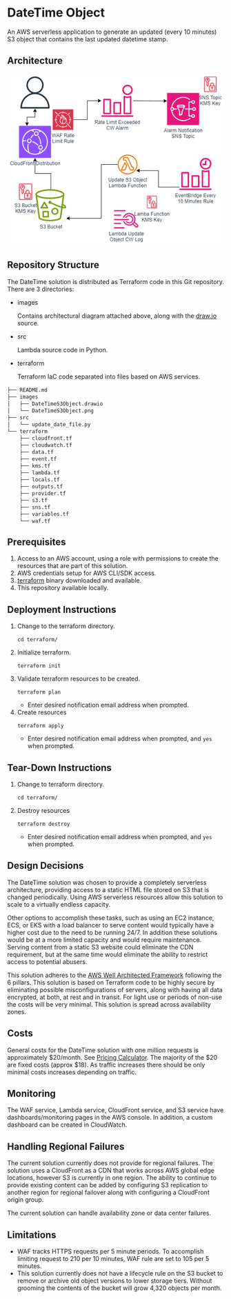 # DateTime Object
An AWS serverless application to generate an updated (every 10 minutes) S3 object that contains the last updated datetime stamp.

## Architecture
![Architecture](images/DateTimeS3Object.png)

## Repository Structure
The DateTime solution is distributed as Terraform code in this Git repository.  There are 3 directories:
* images

    Contains architectural diagram attached above, along with the [draw.io](https://www.draw.io) source.
* src

    Lambda source code in Python.
* terraform

    Terraform IaC code separated into files based on AWS services.


```
├── README.md
├── images
│   ├── DateTimeS3Object.drawio
│   └── DateTimeS3Object.png
├── src
│   └── update_date_file.py
└── terraform
    ├── cloudfront.tf
    ├── cloudwatch.tf
    ├── data.tf
    ├── event.tf
    ├── kms.tf
    ├── lambda.tf
    ├── locals.tf
    ├── outputs.tf
    ├── provider.tf
    ├── s3.tf
    ├── sns.tf
    ├── variables.tf
    └── waf.tf
```

## Prerequisites
1. Access to an AWS account, using a role with permissions to create the resources that are part of this solution.
2. AWS credentials setup for AWS CLI/SDK access.
3. [terraform](https://developer.hashicorp.com/terraform/install) binary downloaded and available.
4. This repository available locally.

## Deployment Instructions
1. Change to the terraform directory.
    ```
    cd terraform/
    ```
2. Initialize terraform.
    ```
    terraform init
    ```
3. Validate terraform resources to be created.
    ```
    terraform plan
    ```
    * Enter desired notification email address when prompted.
4. Create resources
    ```
    terraform apply
    ```
    * Enter desired notification email address when prompted, and `yes` when prompted.


## Tear-Down Instructions
1. Change to terraform directory.
    ```
    cd terraform/
    ```
4. Destroy resources
    ```
    terraform destroy
    ```
    * Enter desired notification email address when prompted, and `yes` when prompted.


## Design Decisions
The DateTime solution was chosen to provide a completely serverless architecture, providing access to a static HTML file stored on S3 that is changed periodically.  Using AWS serverless resources allow this solution to scale to a virtually endless capacity. 

Other options to accomplish these tasks, such as using an EC2 instance, ECS, or EKS with a load balancer to serve content would typically have a higher cost due to the need to be running 24/7.  In addition these solutions would be at a more limited capacity and would require maintenance.  Serving content from a static S3 website could eliminate the CDN requirement, but at the same time would eliminate the ability to restrict access to potential abusers.

This solution adheres to the [AWS Well Architected Framework](https://aws.amazon.com/architecture/well-architected/?wa-lens-whitepapers.sort-by=item.additionalFields.sortDate&wa-lens-whitepapers.sort-order=desc&wa-guidance-whitepapers.sort-by=item.additionalFields.sortDate&wa-guidance-whitepapers.sort-order=desc) following the 6 pillars.  This solution is based on Terraform code to be highly secure by eliminating possible misconfigurations of servers, along with having all data encrypted, at both, at rest and in transit.  For light use or periods of non-use the costs will be very minimal.  This solution is spread across availability zones.

## Costs
General costs for the DateTime solution with one million requests is approximately $20/month.  See [Pricing Calculator](https://calculator.aws/#/estimate?id=d8103640994b64042f23a5e356e89eade8a85649).  The majority of the $20 are fixed costs (approx $18).  As traffic increases there should be only minimal costs increases depending on traffic.

## Monitoring
The WAF service, Lambda service, CloudFront service, and S3 service have dashboards/monitoring pages in the AWS console.  In addition, a custom dashboard can be created in CloudWatch.

## Handling Regional Failures
The current solution currently does not provide for regional failures.  The solution uses a CloudFront as a CDN that works across AWS global edge locations, however S3 is currently in one region.  The ability to continue to provide existing content can be added by configuring S3 replication to another region for regional failover along with configuring a CloudFront origin group.

The current solution can handle availability zone or data center failures.

## Limitations
* WAF tracks HTTPS requests per 5 minute periods.  To accomplish limiting request to 210 per 10 minutes, WAF rule are set to 105 per 5 minutes.
* This solution currently does not have a lifecycle rule on the S3 bucket to remove or archive old object versions to lower storage tiers.  Without grooming the contents of the bucket will grow 4,320 objects per month.
